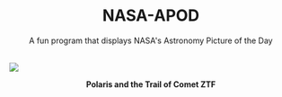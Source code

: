 <div align="center">
  <h1>
    NASA-APOD
  </h1>
</div>
  
<div align="center">
  A fun program that displays NASA's Astronomy Picture of the Day
</div>

<br>

![](https://apod.nasa.gov/apod/image/2302/C2022E3(ZTF)Circumpolarv2comentada.jpg)

<p align = "center">
  <b>Polaris and the Trail of Comet ZTF</b>
</p>
